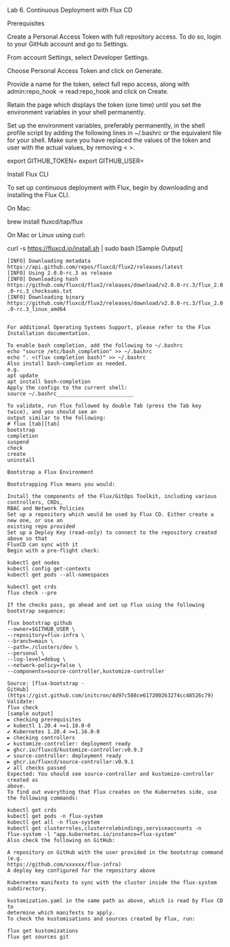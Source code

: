 Lab 6. Continuous Deployment with Flux CD

Prerequisites

Create a Personal Access Token with full repository access. To do so, login to your GitHub
account and go to Settings.

From account Settings, select Developer Settings.

Choose Personal Access Token and click on Generate.

Provide a name for the token, select full repo access, along with admin:repo_hook →
read:repo_hook and click on Create.

Retain the page which displays the token (one time) until you set the environment variables in
your shell permanently.

Set up the environment variables, preferably permanently, in the shell profile script by adding
the following lines in ~/.bashrc or the equivalent file for your shell.
Make sure you have replaced the values of the token and user with the actual values, by
removing < >.

export GITHUB_TOKEN=<your-personal-access-token>
export GITHUB_USER=<your-github-username>

Install Flux CLI

To set up continuous deployment with Flux, begin by downloading and installing the Flux CLI.

On Mac:

brew install fluxcd/tap/flux

On Mac or Linux using curl:

curl -s https://fluxcd.io/install.sh | sudo bash
[Sample Output]
```
[INFO] Downloading metadata
https://api.github.com/repos/fluxcd/flux2/releases/latest
[INFO] Using 2.0.0-rc.3 as release
[INFO] Downloading hash
https://github.com/fluxcd/flux2/releases/download/v2.0.0-rc.3/flux_2.0
.0-rc.3_checksums.txt
[INFO] Downloading binary
https://github.com/fluxcd/flux2/releases/download/v2.0.0-rc.3/flux_2.0
.0-rc.3_linux_amd64


For additional Operating Systems Support, please refer to the Flux Installation documentation.

To enable bash completion, add the following to ~/.bashrc
echo "source /etc/bash_completion" >> ~/.bashrc
echo ". <(flux completion bash)" >> ~/.bashrc
Also install bash-completion as needed.
e.g.
apt update
apt install bash-completion
Apply the configs to the current shell:
source ~/.bashrc_________________________

To validate, run flux followed by double Tab (press the Tab key twice), and you should see an
output similar to the following:
# flux [tab][tab]
bootstrap
completion
suspend
check
create
uninstall

Bootstrap a Flux Environment

Bootstrapping Flux means you would:

Install the components of the Flux/GitOps Toolkit, including various controllers, CRDs,
RBAC and Network Policies
Set up a repository which would be used by Flux CD. Either create a new one, or use an
existing repo provided
Set up a Deploy Key (read-only) to connect to the repository created above so that
FluxCD can sync with it
Begin with a pre-flight check:

kubectl get nodes
kubectl config get-contexts
kubectl get pods --all-namespaces

kubectl get crds
flux check --pre

If the checks pass, go ahead and set up Flux using the following bootstrap sequence:

flux bootstrap github
--owner=$GITHUB_USER \
--repository=flux-infra \
--branch=main \
--path=./clusters/dev \
--personal \
--log-level=debug \
--network-policy=false \
--components=source-controller,kustomize-controller

Source: [flux-bootstrap ·
GitHub](https://gist.github.com/initcron/4d97c508ce617200263274cc48526c79)
Validate:
flux check
[sample output]
► checking prerequisites
✔ kubectl 1.20.4 >=1.18.0-0
✔ Kubernetes 1.20.4 >=1.16.0-0
► checking controllers
✔ kustomize-controller: deployment ready
► ghcr.io/fluxcd/kustomize-controller:v0.9.3
✔ source-controller: deployment ready
► ghcr.io/fluxcd/source-controller:v0.9.1
✔ all checks passed
Expected: You should see source-controller and kustomize-controller created as
above.
To find out everything that Flux creates on the Kubernetes side, use the following commands:

kubectl get crds
kubectl get pods -n flux-system
kubectl get all -n flux-system
kubectl get clusterroles,clusterrolebindings,serviceaccounts -n
flux-system -l "app.kubernetes.io/instance=flux-system"
Also check the following on GitHub:

A repository on GitHub with the user provided in the bootstrap command (e.g.
https://github.com/xxxxxx/flux-infra)
A deploy key configured for the repository above

Kubernetes manifests to sync with the cluster inside the flux-system subdirectory.

kustomization.yaml in the same path as above, which is read by Flux CD to
determine which manifests to apply.
To check the kustomisations and sources created by Flux, run:

flux get kustomizations
flux get sources git